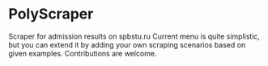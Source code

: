 # PolyScraper
Scraper for admission results on spbstu.ru Current menu is quite simplistic, but you can extend it by adding your own scraping scenarios based on given examples. Contributions are welcome.
